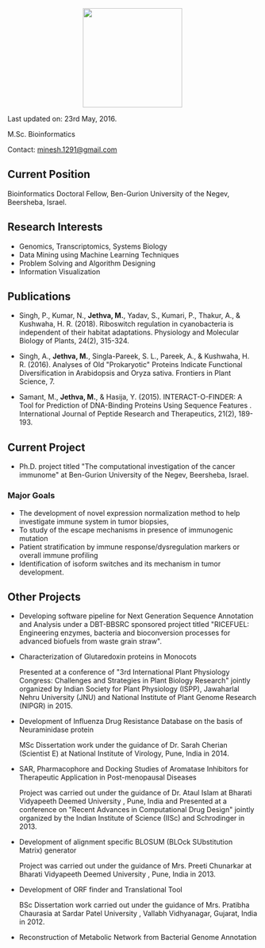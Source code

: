 <!-- # Jethva Minesh -->

<div style="text-align:center"><img src ="https://avatars2.githubusercontent.com/u/6646693?s=400&u=f21e73b0f55d4ddb7931ee7b8a30d28283193e74&v=4" height = 200/></div>

Last updated on: 23rd May, 2016.

M.Sc. Bioinformatics

Contact: minesh.1291@gmail.com

## Current Position

Bioinformatics Doctoral Fellow,
Ben-Gurion University of the Negev,
Beersheba, Israel. 
 
## Research Interests 

* Genomics, Transcriptomics, Systems Biology
* Data Mining using Machine Learning Techniques
* Problem Solving and Algorithm Designing
* Information Visualization

## Publications

* Singh, P., Kumar, N., <b>Jethva, M.</b>, Yadav, S., Kumari, P., Thakur, A., & Kushwaha, H. R. (2018). Riboswitch regulation in cyanobacteria is independent of their habitat adaptations. Physiology and Molecular Biology of Plants, 24(2), 315-324.

* Singh, A., <b>Jethva, M.</b>, Singla-Pareek, S. L., Pareek, A., & Kushwaha, H. R. (2016). Analyses of Old "Prokaryotic" Proteins Indicate Functional Diversification in Arabidopsis and Oryza sativa. Frontiers in Plant Science, 7. 

* Samant, M., <b>Jethva, M.</b>, & Hasija, Y. (2015). INTERACT-O-FINDER: A Tool for Prediction of DNA-Binding Proteins Using Sequence Features . International Journal of Peptide Research and Therapeutics, 21(2), 189-193. 

## Current Project

* Ph.D. project titled "The computational investigation of the cancer immunome" at Ben-Gurion University of the Negev, Beersheba, Israel.	

### Major Goals

* The development of novel expression normalization method to help investigate immune system in tumor biopsies,
* To study of the escape mechanisms in presence of immunogenic mutation
* Patient stratification by immune response/dysregulation markers or overall immune profiling 
* Identification of isoform switches and its mechanism in tumor development.

## Other Projects

* Developing software pipeline for Next Generation Sequence Annotation and Analysis under a DBT-BBSRC sponsored project titled "RICEFUEL: Engineering enzymes, bacteria and bioconversion processes for advanced biofuels from waste grain straw". 

* Characterization of Glutaredoxin proteins in Monocots 

  Presented at a conference of "3rd International Plant Physiology Congress: Challenges and Strategies in Plant Biology Research" jointly organized by Indian Society for Plant Physiology (ISPP), Jawaharlal Nehru University (JNU) and National Institute of Plant Genome Research (NIPGR) in 2015.	

* Development of Influenza Drug Resistance Database on the basis of Neuraminidase protein
 
  MSc Dissertation work under the guidance of Dr. Sarah Cherian (Scientist E) at National Institute of Virology, Pune, India in 2014.	


* SAR, Pharmacophore and Docking Studies of Aromatase Inhibitors for Therapeutic Application in Post-menopausal Diseases  
  
  Project was carried out under the guidance of Dr. Ataul Islam at Bharati Vidyapeeth Deemed University , Pune, India and Presented at a conference on "Recent Advances in Computational Drug Design" jointly organized by the Indian Institute of Science (IISc) and Schrodinger in 2013.	


* Development of alignment specific BLOSUM (BLOck SUbstitution Matrix) generator  

  Project was carried out under the guidance of Mrs. Preeti Chunarkar at Bharati Vidyapeeth Deemed University , Pune, India in 2013.	


* Development of ORF finder and Translational Tool 
  
  BSc Dissertation work carried out under the guidance of Mrs. Pratibha Chaurasia at Sardar Patel University , Vallabh Vidhyanagar, Gujarat, India in 2012.	

* Reconstruction of Metabolic Network from Bacterial Genome Annotation


